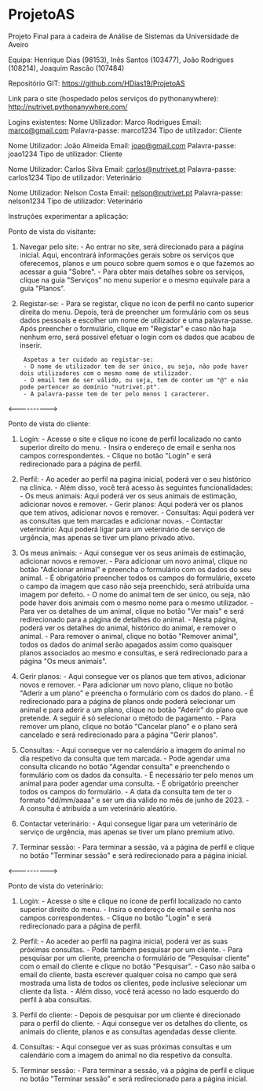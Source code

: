 # ProjetoAS
Projeto Final para a cadeira de Análise de Sistemas da Universidade de Aveiro

Equipa: Henrique Dias (98153), 
        Inês Santos (103477), 
        João Rodrigues (108214), 
        Joaquim Rascão (107484)

Repositório GIT: https://github.com/HDias19/ProjetoAS

Link para o site (hospedado pelos serviços do pythonanywhere): http://nutrivet.pythonanywhere.com/

Logins existentes:
Nome Utilizador: Marco Rodrigues
Email: marco@gmail.com
Palavra-passe: marco1234
Tipo de utilizador: Cliente

Nome Utilizador: João Almeida
Email: joao@gmail.com
Palavra-passe: joao1234
Tipo de utilizador: Cliente

Nome Utilizador: Carlos Silva
Email: carlos@nutrivet.pt
Palavra-passe: carlos1234
Tipo de utilizador: Veterinário

Nome Utilizador: Nelson Costa
Email: nelson@nutrivet.pt
Palavra-passe: nelson1234
Tipo de utilizador: Veterinário


Instruções experimentar a aplicação:

Ponto de vista do visitante:
1. Navegar pelo site:
        - Ao entrar no site, será direcionado para a página inicial. Aqui, encontrará informações gerais sobre os serviços que oferecemos, planos e um pouco sobre quem somos e o que fazemos ao acessar a guia "Sobre".
        - Para obter mais detalhes sobre os serviços, clique na guia "Serviços" no menu superior e o mesmo equivale para a guia "Planos".

2. Registar-se:
        - Para se registar, clique no icon de perfil no canto superior direita do menu. Depois, terá de preencher um formulário com os seus dados pessoais e escolher um nome de utilizador e uma palavra-passe. Após preencher o formulário, clique em "Registar" e caso não haja nenhum erro, será possivel efetuar o login com os dados que acabou de inserir.

        Aspetos a ter cuidado ao registar-se:
        - O nome de utilizador tem de ser único, ou seja, não pode haver dois utilizadores com o mesmo nome de utilizador.
        - O email tem de ser válido, ou seja, tem de conter um "@" e não pode pertencer ao domínio "nutrivet.pt".
        - A palavra-passe tem de ter pelo menos 1 caracterer.

<---------->

Ponto de vista do cliente:
1. Login:
        - Acesse o site e clique no ícone de perfil localizado no canto superior direito do menu.
        - Insira o endereço de email e senha nos campos correspondentes.
        - Clique no botão "Login" e será redirecionado para a página de perfil.

2. Perfil:
        - Ao aceder ao perfil na pagina inicial, poderá ver o seu histórico na clinica.
        - Além disso, você terá acesso às seguintes funcionalidades:
                - Os meus animais: Aqui poderá ver os seus animais de estimação, adicionar novos e remover.
                - Gerir planos: Aqui poderá ver os planos que tem ativos, adicionar novos e remover.
                - Consultas: Aqui poderá ver as consultas que tem marcadas e adicionar novas.
                - Contactar veterinário: Aqui poderá ligar para um veterinário de serviço de urgência, mas apenas se tiver um plano privado ativo.

3. Os meus animais:
        - Aqui consegue ver os seus animais de estimação, adicionar novos e remover.
        - Para adicionar um novo animal, clique no botão "Adicionar animal" e preencha o formulário com os dados do seu animal.
                - É obrigatório preencher todos os campos do formulário, exceto o campo da imagem que caso não seja preenchido, será atribuída uma imagem por defeito.
                - O nome do animal tem de ser único, ou seja, não pode haver dois animais com o mesmo nome para o mesmo utilizador.
        - Para ver os detalhes de um animal, clique no botão "Ver mais" e será redirecionado para a página de detalhes do animal.
                - Nesta página, poderá ver os detalhes do animal, histórico do animal, e remover o animal.
                - Para remover o animal, clique no botão "Remover animal", todos os dados do animal serão apagados assim como quaisquer planos associados ao mesmo e consultas, e será redirecionado para a página "Os meus animais".

4. Gerir planos:
        - Aqui consegue ver os planos que tem ativos, adicionar novos e remover.
        - Para adicionar um novo plano, clique no botão "Aderir a um plano" e preencha o formulário com os dados do plano.
                - É redirecionado para a página de planos onde poderá selecionar um animal e para aderir a um plano, clique no botão "Aderir" do plano que pretende. A seguir é só selecionar o método de pagamento.
        - Para remover um plano, clique no botão "Cancelar plano" e o plano será cancelado e será redirecionado para a página "Gerir planos".

5. Consultas:
        - Aqui consegue ver no calendário a imagem do animal no dia respetivo da consulta que tem marcada.
        - Pode agendar uma consulta clicando no botão "Agendar consulta" e preenchendo o formulário com os dados da consulta.
                - É necessário ter pelo menos um animal para poder agendar uma consulta.
                - É obrigatório preencher todos os campos do formulário.
                - A data da consulta tem de ter o formato "dd/mm/aaaa" e ser um dia válido no mês de junho de 2023.
                - A consulta é atribuída a um veterinário aleatório.

6. Contactar veterinário:
        - Aqui consegue ligar para um veterinário de serviço de urgência, mas apenas se tiver um plano premium ativo.

7. Terminar sessão:
        - Para terminar a sessão, vá a página de perfil e clique no botão "Terminar sessão" e será redirecionado para a página inicial.

<---------->

Ponto de vista do veterinário:
1. Login:
        - Acesse o site e clique no ícone de perfil localizado no canto superior direito do menu.
        - Insira o endereço de email e senha nos campos correspondentes.
        - Clique no botão "Login" e será redirecionado para a página de perfil.

2. Perfil:
        - Ao aceder ao perfil na pagina inicial, poderá ver as suas próximas consultas.
        - Pode também pesquisar por um cliente.
                - Para pesquisar por um cliente, preencha o formulário de "Pesquisar cliente" com o email do cliente e clique no botão "Pesquisar".
                - Caso não saiba o email do cliente, basta escrever qualquer coisa no campo que será mostrada uma lista de todos os clientes, pode inclusive selecionar um cliente da lista.
        - Além disso, você terá acesso no lado esquerdo do perfil à aba consultas.

3. Perfil do cliente:
        - Depois de pesquisar por um cliente é direcionado para o perfil do cliente.
        - Aqui consegue ver os detalhes do cliente, os animais do cliente, planos e as consultas agendadas desse cliente.

4. Consultas:
        - Aqui consegue ver as suas próximas consultas e um calendário com a imagem do animal no dia respetivo da consulta.

5. Terminar sessão:
        - Para terminar a sessão, vá a página de perfil e clique no botão "Terminar sessão" e será redirecionado para a página inicial.